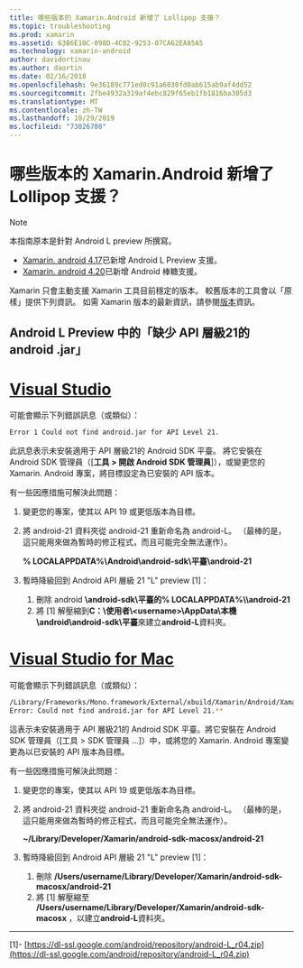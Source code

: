 ```yaml
---
title: 哪些版本的 Xamarin.Android 新增了 Lollipop 支援？
ms.topic: troubleshooting
ms.prod: xamarin
ms.assetid: 63B6E10C-098D-4C82-9253-07CA62EA85A5
ms.technology: xamarin-android
author: davidortinau
ms.author: daortin
ms.date: 02/16/2018
ms.openlocfilehash: 9e36189c771ed0c91a6030fd0ab615ab9af4dd52
ms.sourcegitcommit: 2fbe4932a319af4ebc829f65eb1fb1816ba305d3
ms.translationtype: MT
ms.contentlocale: zh-TW
ms.lasthandoff: 10/29/2019
ms.locfileid: "73026708"
---
```

# <a name="what-version-of-xamarinandroid-added-lollipop-support"></a>哪些版本的 Xamarin.Android 新增了 Lollipop 支援？

> [!NOTE]
> 本指南原本是針對 Android L preview 所撰寫。

- [Xamarin. android 4.17](https://github.com/xamarin/release-notes-archive/blob/master/release-notes/android/xamarin.android_4/xamarin.android_4.17/index.md)已新增 Android L Preview 支援。
- [Xamarin. android 4.20](https://github.com/xamarin/release-notes-archive/blob/master/release-notes/android/xamarin.android_4/xamarin.android_4.20/index.md)已新增 Android 棒糖支援。

Xamarin 只會主動支援 Xamarin 工具目前穩定的版本。 較舊版本的工具會以「原樣」提供下列資訊。 如需 Xamarin 版本的最新資訊，請參閱[版本](https://docs.microsoft.com/xamarin/whats-new/#product-release-notes)資訊。

## <a name="missing-androidjar-for-api-level-21-in-android-l-preview"></a>Android L Preview 中的「缺少 API 層級21的 android .jar」

# <a name="visual-studiotabwindows"></a>[Visual Studio](#tab/windows)

可能會顯示下列錯誤訊息（或類似）：

```cmd
Error 1 Could not find android.jar for API Level 21.
```

此訊息表示未安裝適用于 API 層級21的 Android SDK 平臺。 將它安裝在 Android SDK 管理員（[**工具 > 開啟 Android SDK 管理員**]），或變更您的 Xamarin. Android 專案，將目標設定為已安裝的 API 版本。

有一些因應措施可解決此問題：

1. 變更您的專案，使其以 API 19 或更低版本為目標。

2. 將 android-21 資料夾從 android-21 重新命名為 android-L。 （最棒的是，這只能用來做為暫時的修正程式，而且可能完全無法運作）。

   **% LOCALAPPDATA%\\Android\\android-sdk\\平臺\\android-21**

3. 暫時降級回到 Android API 層級 21 "L" preview [1]：

    1. 刪除 android **\\android-sdk\\平臺的% LOCALAPPDATA%\\\\android-21** 
    2. 將 [1] 解壓縮到**C：\\使用者\\&lt;username&gt;\\AppData\\本機\\android\\android-sdk\\平臺**來建立**android-L**資料夾。

# <a name="visual-studio-for-mactabmacos"></a>[Visual Studio for Mac](#tab/macos)

可能會顯示下列錯誤訊息（或類似）：

```bash
/Library/Frameworks/Mono.framework/External/xbuild/Xamarin/Android/Xamarin.Android.Common.targets: 
Error: Could not find android.jar for API Level 21.**
```

這表示未安裝適用于 API 層級21的 Android SDK 平臺。將它安裝在 Android SDK 管理員（[工具 > SDK 管理員 ...]）中，或將您的 Xamarin. Android 專案變更為以已安裝的 API 版本為目標。

有一些因應措施可解決此問題：

1. 變更您的專案，使其以 API 19 或更低版本為目標。

2. 將 android-21 資料夾從 android-21 重新命名為 android-L。 （最棒的是，這只能用來做為暫時的修正程式，而且可能完全無法運作）。

   **~/Library/Developer/Xamarin/android-sdk-macosx/android-21**

3. 暫時降級回到 Android API 層級 21 "L" preview [1]：

    1. 刪除 **/Users/username/Library/Developer/Xamarin/android-sdk-macosx/android-21**
    2. 將 [1] 解壓縮至 **/Users/username/Library/Developer/Xamarin/android-sdk-macosx** ，以建立**android-L**資料夾。

-----

[1]- [https://dl-ssl.google.com/android/repository/android-L_r04.zip](https://dl-ssl.google.com/android/repository/android-L_r04.zip)
